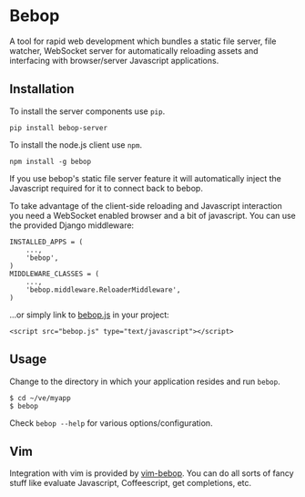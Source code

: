 Bebop
=====
A tool for rapid web development which bundles a static file server, file watcher, WebSocket server for automatically reloading assets and interfacing with browser/server Javascript applications.

Installation
------------
To install the server components use `pip`.

    pip install bebop-server

To install the node.js client use `npm`.

    npm install -g bebop

If you use bebop's static file server feature it will automatically inject the Javascript required for it to connect back to bebop.

To take advantage of the client-side reloading and Javascript interaction you need a WebSocket enabled browser and a bit of javascript. You can use the provided Django middleware:

    INSTALLED_APPS = (
        ...,
        'bebop',
    )
    MIDDLEWARE_CLASSES = (
        ...,
        'bebop.middleware.ReloaderMiddleware',
    )

...or simply link to [bebop.js](https://raw.github.com/zeekay/bebop/master/bebop/lib/bebop.js) in your project:

    <script src="bebop.js" type="text/javascript"></script>

Usage
-----
Change to the directory in which your application resides and run `bebop`.

    $ cd ~/ve/myapp
    $ bebop

Check `bebop --help` for various options/configuration.

Vim
---
Integration with vim is provided by [vim-bebop](http://github.com/zeekay/vim-bebop). You can do all sorts of fancy stuff like evaluate Javascript, Coffeescript, get completions, etc.
